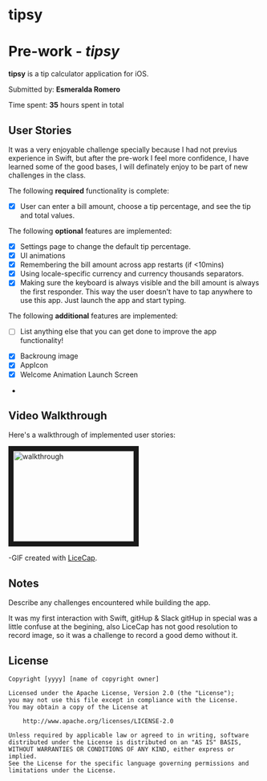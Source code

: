 # tipsy
# Pre-work - *tipsy*

**tipsy** is a tip calculator application for iOS.

Submitted by: **Esmeralda Romero**

Time spent: **35** hours spent in total

## User Stories
 It was a very enjoyable challenge specially because I had not previus experience in Swift,
 but after the pre-work I feel more confidence, I have learned some of the good bases, 
 I will definately enjoy to be part of new challenges in the class.






The following **required** functionality is complete:
* [x] User can enter a bill amount, choose a tip percentage, and see the tip and total values.

The following **optional** features are implemented:
* [x] Settings page to change the default tip percentage.
* [x] UI animations
* [x] Remembering the bill amount across app restarts (if <10mins)
* [x] Using locale-specific currency and currency thousands separators.
* [x] Making sure the keyboard is always visible and the bill amount is always the first responder. This way the user doesn't have to tap anywhere to use this app. Just launch the app and start typing.

The following **additional** features are implemented:

- [ ] List anything else that you can get done to improve the app functionality!
* [x] Backroung image
* [x] AppIcon
* [x] Welcome Animation Launch Screen
*


## Video Walkthrough 

Here's a walkthrough of implemented user stories:

<a href="http://www.youtube.com/watch?feature=player_embedded&v=wf--CBzIES0
" target="_blank"><img src="http://img.youtube.com/vi/wf--CBzIES0/0.jpg" 
alt="walkthrough" width="240" height="180" border="10" /></a>

-GIF created with [LiceCap](https://youtu.be/wf--CBzIES0/).

## Notes

Describe any challenges encountered while building the app.

It was my first interaction with Swift, gitHup & Slack 
gitHup in special was a little confuse at the begining, 
also LiceCap has not good resolution to record image, so it was a
challenge to record a good demo without it.




## License

    Copyright [yyyy] [name of copyright owner]

    Licensed under the Apache License, Version 2.0 (the "License");
    you may not use this file except in compliance with the License.
    You may obtain a copy of the License at

        http://www.apache.org/licenses/LICENSE-2.0

    Unless required by applicable law or agreed to in writing, software
    distributed under the License is distributed on an "AS IS" BASIS,
    WITHOUT WARRANTIES OR CONDITIONS OF ANY KIND, either express or implied.
    See the License for the specific language governing permissions and
    limitations under the License.

